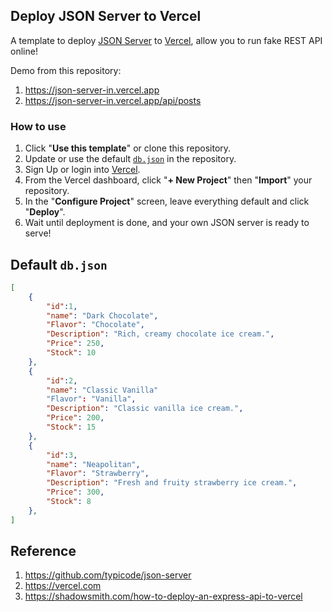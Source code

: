 ## Deploy JSON Server to Vercel

A template to deploy [JSON Server](https://github.com/typicode/json-server) to [Vercel](https://vercel.com), allow you to run fake REST API online!

Demo from this repository: 

1. https://json-server-in.vercel.app
2. https://json-server-in.vercel.app/api/posts

### How to use

1. Click "**Use this template**" or clone this repository.
2. Update or use the default [`db.json`](./db.json) in the repository.
3. Sign Up or login into [Vercel](https://vercel.com).
4. From the Vercel dashboard, click "**+ New Project**" then "**Import**" your repository.
5. In the "**Configure Project**" screen, leave everything default and click "**Deploy**".
6. Wait until deployment is done, and your own JSON server is ready to serve!

## Default `db.json`

```json
[
	{
		"id":1,
		"name": "Dark Chocolate",
		"Flavor": "Chocolate",
		"Description": "Rich, creamy chocolate ice cream.",
		"Price": 250,
		"Stock": 10
	},
	{
		"id":2,
		"name": "Classic Vanilla"
		"Flavor": "Vanilla",
		"Description": "Classic vanilla ice cream.",
		"Price": 200,
		"Stock": 15
	},
	{
		"id":3,
		"name": "Neapolitan",
		"Flavor": "Strawberry",
		"Description": "Fresh and fruity strawberry ice cream.",
		"Price": 300,
		"Stock": 8
	},
]
```

## Reference

1. https://github.com/typicode/json-server
2. https://vercel.com
3. https://shadowsmith.com/how-to-deploy-an-express-api-to-vercel

